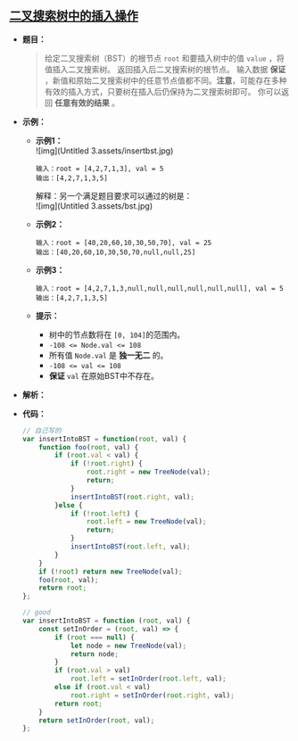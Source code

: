 ## [二叉搜索树中的插入操作](https://leetcode.cn/problems/insert-into-a-binary-search-tree/)

* **题目：**

  >给定二叉搜索树（BST）的根节点 `root` 和要插入树中的值 `value` ，将值插入二叉搜索树。 返回插入后二叉搜索树的根节点。 输入数据 **保证** ，新值和原始二叉搜索树中的任意节点值都不同。**注意**，可能存在多种有效的插入方式，只要树在插入后仍保持为二叉搜索树即可。 你可以返回 **任意有效的结果** 。

* **示例：**

  * **示例1：**<br>![img](Untitled 3.assets/insertbst.jpg)

    ```
    输入：root = [4,2,7,1,3], val = 5
    输出：[4,2,7,1,3,5]
    ```

    解释：另一个满足题目要求可以通过的树是：<br>![img](Untitled 3.assets/bst.jpg)

  * **示例2：**

    ```
    输入：root = [40,20,60,10,30,50,70], val = 25
    输出：[40,20,60,10,30,50,70,null,null,25]
    ```

  * **示例3：**

    ```
    输入：root = [4,2,7,1,3,null,null,null,null,null,null], val = 5
    输出：[4,2,7,1,3,5]
    ```

  * **提示：**

    * 树中的节点数将在 `[0, 104]`的范围内。
    * `-108 <= Node.val <= 108`
    * 所有值 `Node.val` 是 **独一无二** 的。
    * `-108 <= val <= 108`
    * **保证** `val` 在原始BST中不存在。

* **解析：**

  >

* **代码：**

  ```js
  // 自己写的
  var insertIntoBST = function(root, val) {
      function foo(root, val) {
          if (root.val < val) {
              if (!root.right) {
                  root.right = new TreeNode(val);
                  return;
              }
              insertIntoBST(root.right, val);
          }else {
              if (!root.left) {
                  root.left = new TreeNode(val);
                  return;
              }
              insertIntoBST(root.left, val);
          }
      }
      if (!root) return new TreeNode(val);
      foo(root, val);
      return root;
  };
  
  // good
  var insertIntoBST = function (root, val) {
      const setInOrder = (root, val) => {
          if (root === null) {
              let node = new TreeNode(val);
              return node;
          }
          if (root.val > val)
              root.left = setInOrder(root.left, val);
          else if (root.val < val)
              root.right = setInOrder(root.right, val);
          return root;
      }
      return setInOrder(root, val);
  };
  ```